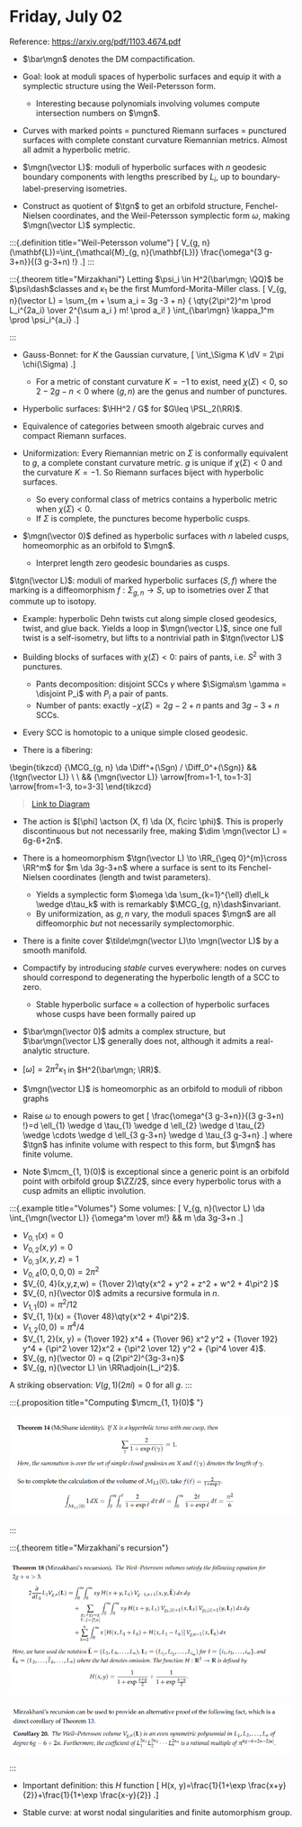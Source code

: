 # Friday, July 02

Reference: <https://arxiv.org/pdf/1103.4674.pdf>

- $\bar\mgn$ denotes the DM compactification.

- Goal: look at moduli spaces of hyperbolic surfaces and equip it with a symplectic structure using the Weil-Petersson form.
  - Interesting because polynomials involving volumes compute intersection numbers on $\mgn$.

- Curves with marked points = punctured Riemann surfaces = punctured surfaces with complete constant curvature Riemannian metrics.
  Almost all admit a hyperbolic metric.

- $\mgn(\vector L)$: moduli of hyperbolic surfaces with $n$ geodesic boundary components with lengths prescribed by $L_i$, up to boundary-label-preserving isometries.

- Construct as quotient of $\tgn$ to get an orbifold structure, Fenchel-Nielsen coordinates, and the Weil-Petersson symplectic form $\omega$, making $\mgn(\vector L)$ symplectic.


:::{.definition title="Weil-Petersson volume"}
\[
V_{g, n}(\mathbf{L})=\int_{\mathcal{M}_{g, n}(\mathbf{L})} \frac{\omega^{3 g-3+n}}{(3 g-3+n) !}
.\]
:::


:::{.theorem title="Mirzakhani"}
Letting $\psi_i \in H^2(\bar\mgn; \QQ)$ be $\psi\dash$classes and $\kappa_1$ be the first Mumford-Morita-Miller class.
\[
V_{g, n}(\vector L) = \sum_{m + \sum a_i = 3g -3 + n}
{
\qty{2\pi^2}^m \prod L_i^{2a_i}
\over 
2^{\sum a_i } m! \prod a_i!
}
\int_{\bar\mgn} \kappa_1^m \prod \psi_i^{a_i}
.\]

:::

- Gauss-Bonnet: for $K$ the Gaussian curvature,
\[
\int_\Sigma K \dV = 2\pi \chi(\Sigma)
.\]

  - For a metric of constant curvature $K=-1$ to exist, need $\chi(\Sigma) < 0$, so $2-2g-n<0$ where $(g, n)$ are the genus and number of punctures.

- Hyperbolic surfaces: $\HH^2 / G$ for $G\leq \PSL_2(\RR)$.

- Equivalence of categories between smooth algebraic curves and compact Riemann surfaces.

- Uniformization: Every Riemannian metric on $\Sigma$ is conformally equivalent to $g$, a complete constant curvature metric.
  $g$ is unique if $\chi(\Sigma)<0$ and the curvature $K=-1$.
  So Riemann surfaces biject with hyperbolic surfaces.
    - So every conformal class of metrics contains a hyperbolic metric when $\chi(\Sigma)<0$.
    - If $\Sigma$ is complete, the punctures become hyperbolic cusps.

- $\mgn(\vector 0)$ defined as hyperbolic surfaces with $n$ labeled cusps, homeomorphic as an orbifold to $\mgn$.
  - Interpret length zero geodesic boundaries as cusps.

$\tgn(\vector L)$: moduli of marked hyperbolic surfaces $(S, f)$ where the marking is a diffeomorphism $f: \Sigma_{g, n}\to S$, up to isometries over $\Sigma$ that commute up to isotopy.
  - Example: hyperbolic Dehn twists cut along simple closed geodesics, twist, and glue back.
  Yields a loop in $\mgn(\vector L)$, since one full twist is a self-isometry, but lifts to a nontrivial path in $\tgn(\vector L)$

- Building blocks of surfaces with $\chi(\Sigma) < 0$: pairs of pants, i.e. $S^2$ with 3 punctures.
  - Pants decomposition: disjoint SCCs $\gamma$ where $\Sigma\sm \gamma = \disjoint P_i$ with $P_i$ a pair of pants.
  - Number of pants: exactly $-\chi(\Sigma) = 2g-2+n$ pants and $3g-3+n$ SCCs.
- Every SCC is homotopic to a unique simple closed geodesic.

- There is a fibering:

\begin{tikzcd}
	{\MCG_{g, n} \da \Diff^+(\Sgn) / \Diff_0^+(\Sgn)} && {\tgn(\vector L)} \\
	\\
	&& {\mgn(\vector L)}
	\arrow[from=1-1, to=1-3]
	\arrow[from=1-3, to=3-3]
\end{tikzcd}

> [Link to Diagram](https://q.uiver.app/?q=WzAsMyxbMCwwLCJcXE1DR197Zywgbn0gXFxkYSBcXE1DR197Zywgbn0gXFxkYSBcXERpZmZeKyhcXFNnbikgLyBcXERpZmZfMF4rKFxcU2duKSJdLFsyLDAsIlxcdGduKFxcdmVjdG9yIEwpIl0sWzIsMiwiXFxtZ24oXFx2ZWN0b3IgTCkiXSxbMCwxXSxbMSwyXV0=)

  - The action is $[\phi] \actson (X, f) \da (X, f\circ \phi)$.
  This is properly discontinuous but not necessarily free, making $\dim \mgn(\vector L) = 6g-6+2n$.

- There is a homeomorphism $\tgn(\vector L) \to \RR_{\geq 0}^{m}\cross \RR^m$ for $m \da 3g-3+n$ where a surface is sent to its Fenchel-Nielsen coordinates (length and twist parameters).
  - Yields a symplectic form $\omega \da \sum_{k=1}^{\ell} d\ell_k \wedge d\tau_k$ with is remarkably $\MCG_{g, n}\dash$invariant.
  - By uniformization, as $g, n$ vary, the moduli spaces $\mgn$ are all diffeomorphic *but* not necessarily symplectomorphic.
- There is a finite cover $\tilde\mgn(\vector L)\to \mgn(\vector L)$ by a smooth manifold.
- Compactify by introducing *stable* curves everywhere: nodes on curves should correspond to degenerating the hyperbolic length of a SCC to zero.
  - Stable hyperbolic surface $\approx$ a collection of hyperbolic surfaces whose cusps have been formally paired up

- $\bar\mgn(\vector 0)$ admits a complex structure, but $\bar\mgn(\vector L)$ generally does not, although it admits a real-analytic structure.

- $[\omega] = 2\pi^2 \kappa_1$ in $H^2(\bar\mgn; \RR)$.

- $\mgn(\vector L)$ is homeomorphic as an orbifold to moduli of ribbon graphs

- Raise $\omega$ to enough powers to get
\[
\frac{\omega^{3 g-3+n}}{(3 g-3+n) !}=d \ell_{1} \wedge d \tau_{1} \wedge d \ell_{2} \wedge d \tau_{2} \wedge \cdots \wedge d \ell_{3 g-3+n} \wedge d \tau_{3 g-3+n}
.\]
  where $\tgn$ has infinite volume with respect to this form, but $\mgn$ has finite volume.

- Note $\mcm_{1, 1}(0)$ is exceptional since a generic point is an orbifold point with orbifold group $\ZZ/2$, since every hyperbolic torus with a cusp admits an elliptic involution.




:::{.example title="Volumes"}
Some volumes:
\[
V_{g, n}(\vector L) \da \int_{\mgn(\vector L)} {\omega^m \over m!} && m \da 3g-3+n
.\]


- $V_{0, 1}(x) = 0$
- $V_{0, 2}(x, y) = 0$
- $V_{0, 3}(x,y,z) = 1$
- $V_{0, 4}(0,0,0,0) = 2\pi^2$
- $V_{0, 4}(x,y,z,w) = {1\over 2}\qty{x^2 + y^2 + z^2 + w^2 + 4\pi^2 }$
- $V_{0, n}(\vector 0)$ admits a recursive formula in $n$.
- $V_{1, 1}(0) = \pi^2/12$
- $V_{1, 1}(x) = {1\over 48}\qty{x^2 + 4\pi^2}$.
- $V_{1, 2}(0, 0) = \pi^4/4$
- $V_{1, 2}(x, y) = {1\over 192} x^4 + {1\over 96} x^2 y^2 + {1\over 192} y^4 + {\pi^2 \over 12}x^2 + {\pi^2 \over 12} y^2 + {\pi^4 \over 4}$.
- $V_{g, n}(\vector 0) = q (2\pi^2)^{3g-3+n}$
- $V_{g, n}(\vector L) \in \RR\adjoin{L_i^2}$.

A striking observation: $V(g, 1)(2\pi i) = 0$ for all $g$.
:::


:::{.proposition title="Computing $\mcm_{1, 1}(0)$ "}

![](figures/2021-07-02_20-04-28.png)

:::



:::{.theorem title="Mirzakhani's recursion"}

![](figures/2021-07-02_20-13-10.png)


![](figures/2021-07-02_20-19-58.png)

:::

- Important definition: this $H$ function
\[
H(x, y)=\frac{1}{1+\exp \frac{x+y}{2}}+\frac{1}{1+\exp \frac{x-y}{2}}
.\]


- Stable curve: at worst nodal singularities and finite automorphism group.







